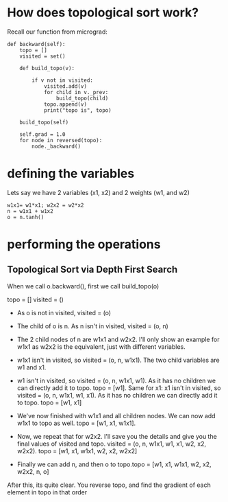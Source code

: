 

# How does topological sort work?

Recall our function from micrograd:



    def backward(self):
        topo = []
        visited = set()

        def build_topo(v):
            
            if v not in visited:
                visited.add(v)
                for child in v._prev:
                    build_topo(child)
                topo.append(v)
                print("topo is", topo)
        
        build_topo(self)

        self.grad = 1.0
        for node in reversed(topo):
            node._backward()





# defining the variables
Lets say we have 2 variables (x1, x2) and 2 weights (w1, and w2)

~~~
w1x1= w1*x1; w2x2 = w2*x2
n = w1x1 + w1x2
o = n.tanh()
~~~

# performing the operations

## Topological Sort via Depth First Search
When we call o.backward(), first we call build_topo(o)

topo = []
visited = ()

* As o is not in visited, visited = (o)

* The child of o is n. As n isn't in visited, visited = (o, n)

* The 2 child nodes of n are w1x1 and w2x2. I'll only show an example for w1x1 as w2x2 is the equivalent, just with different variables. 

* w1x1 isn't in visited, so visited = (o, n, w1x1). The two child variables are w1 and x1. 

* w1 isn't in visited, so visited = (o, n, w1x1, w1). As it has no children we can directly add it to topo. topo = [w1]. Same for x1: x1 isn't in visited, so visited = (o, n, w1x1, w1, x1). As it has no children we can directly add it to topo. topo = [w1, x1]

* We've now finished with w1x1 and all children nodes. We can now add w1x1 to topo as well. topo = [w1, x1, w1x1]. 

* Now, we repeat that for w2x2. I'll save you the details and give you the final values of visited and topo. visited = (o, n, w1x1, w1, x1, w2, x2, w2x2). topo = [w1, x1, w1x1, w2, x2, w2x2]

* Finally we can add n, and then o to topo.topo = [w1, x1, w1x1, w2, x2, w2x2, n, o]

After this, its quite clear. You reverse topo, and find the gradient of each element in topo in that order

